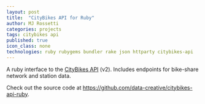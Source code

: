 ```yaml
---
layout: post
title:  "CityBikes API for Ruby"
author: MJ Rossetti
categories: projects
tags: citybikes api
published: true
icon_class: none
technologies: ruby rubygems bundler rake json httparty citybikes-api
---
```


A ruby interface to the [CityBikes API](http://api.citybik.es/v2/) (v2).
 Includes endpoints for bike-share network and station data.

Check out the source code at https://github.com/data-creative/citybikes-api-ruby.
